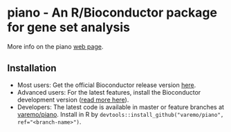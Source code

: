 # piano - An R/Bioconductor package for gene set analysis

More info on the piano [web page](https://varemo.github.io/piano/).

## Installation
- Most users: Get the official Bioconductor release version [here](https://www.bioconductor.org/packages/release/bioc/html/piano.html).
- Advanced users: For the latest features, install the Bioconductor development version ([read more here](http://bioconductor.org/developers/how-to/useDevel/)).
- Developers: The latest code is available in master or feature branches at [varemo/piano](https://github.com/varemo/piano). Install in R by `devtools::install_github("varemo/piano", ref="<branch-name>")`.
